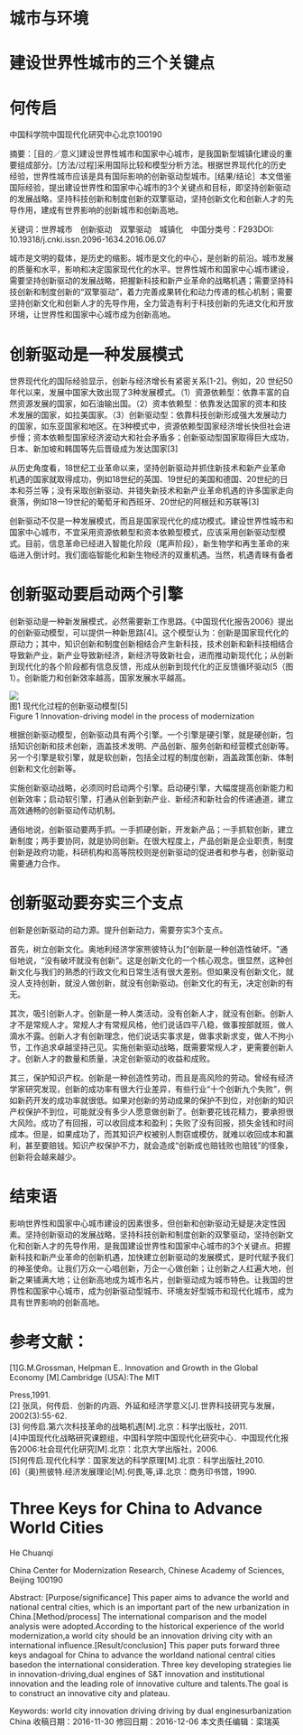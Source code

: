 # 城市与环境

# 建设世界性城市的三个关键点

# 何传启

中国科学院中国现代化研究中心北京100190

摘要：［目的／意义]建设世界性城市和国家中心城市，是我国新型城镇化建设的重要组成部分。[方法/过程]采用国际比较和模型分析方法。根据世界现代化的历史经验，世界性城市应该是具有国际影响的创新驱动型城市。[结果/结论］本文借鉴国际经验，提出建设世界性和国家中心城市的3个关键点和目标，即坚持创新驱动的发展战略，坚持科技创新和制度创新的双擎驱动，坚持创新文化和创新人才的先导作用，建成有世界影响的创新城市和创新高地。

关键词：世界城市　创新驱动　双擎驱动　城镇化　中国分类号：F293DOI: 10.19318/j.cnki.issn.2096-1634.2016.06.07

城市是文明的载体，是历史的缩影。城市是文化的中心，是创新的前沿。城市发展的质量和水平，影响和决定国家现代化的水平。世界性城市和国家中心城市建设，需要坚持创新驱动的发展战略，把握新科技和新产业革命的战略机遇；需要坚持科技创新和制度创新的“双擎驱动”，着力完善成果转化和动力传递的核心机制；需要坚持创新文化和创新人才的先导作用，全力营造有利于科技创新的先进文化和开放环境，让世界性和国家中心城市成为创新高地。

# 创新驱动是一种发展模式

世界现代化的国际经验显示，创新与经济增长有紧密关系[1-2]。例如，20 世纪50年代以来，发展中国家大致出现了3种发展模式。（1）资源依赖型：依靠丰富的自然资源发展的国家，如石油输出国。（2）资本依赖型：依靠发达国家的资本和技术发展的国家，如拉美国家。（3）创新驱动型：依靠科技创新形成强大发展动力的国家，如东亚国家和地区。在3种模式中，资源依赖型国家经济增长快但社会进步慢；资本依赖型国家经济波动大和社会矛盾多；创新驱动型国家取得巨大成功，日本、新加坡和韩国等先后晋级成为发达国家[3]

从历史角度看，18世纪工业革命以来，坚持创新驱动并抓住新技术和新产业革命机遇的国家就取得成功，例如18世纪的英国、19世纪的美国和德国、20世纪的日本和芬兰等；没有采取创新驱动、并错失新技术和新产业革命机遇的许多国家走向衰落，例如18一19世纪的葡萄牙和西班牙、20世纪的阿根廷和苏联等[3]

创新驱动不仅是一种发展模式，而且是国家现代化的成功模式。建设世界性城市和国家中心城市，不宜采用资源依赖型和资本依赖型模式，应该采用创新驱动型模式。目前，信息革命已经进入智能化阶段（尾声阶段），新生物学和再生革命的来临进入倒计时。我们面临智能化和新生物经济的双重机遇。当然，机遇青睐有备者

# 创新驱动要启动两个引擎

创新驱动是一种新发展模式，必然需要新工作思路。《中国现代化报告2006》提出的创新驱动模型，可以提供一种新思路[4]。这个模型认为：创新是国家现代化的原动力；其中，知识创新和制度创新相结合产生新科技，技术创新和新科技相结合导致新产业，新产业导致新经济，新经济导致新社会，进而推动新现代化；从创新到现代化的各个阶段都有信息反馈，形成从创新到现代化的正反馈循环驱动[5（图1）。创新能力和创新效率越高，国家发展水平越高。

![](images/ed4be6c57949d5c4220776e85d991a2369dce764810f6752b9535607d92c8f09.jpg)  
图1 现代化过程的创新驱动模型[5]  
Figure 1 Innovation-driving model in the process of modernization

根据创新驱动模型，创新驱动具有两个引擎。一个引擎是硬引擎，就是硬创新，包括知识创新和技术创新，涵盖技术发明、产品创新、服务创新和经营模式创新等。另一个引擎是软引擎，就是软创新，包括全过程的制度创新，涵盖政策创新、体制创新和文化创新等。

实施创新驱动战略，必须同时启动两个引擎。启动硬引擎，大幅度提高创新能力和创新效率；启动软引擎，打通从创新到新产业、新经济和新社会的传递通道，建立高效通畅的创新驱动传动机制。

通俗地说，创新驱动要两手抓。一手抓硬创新，开发新产品；一手抓软创新，建立新制度；两手要协同，就是协同创新。在很大程度上，产品创新是企业职责，制度创新是政府功能，科研机构和高等院校则是创新驱动的促进者和参与者，创新驱动需要通力合作。

# 创新驱动要夯实三个支点

创新是创新驱动的动力源。提升创新动力，需要夯实3个支点。

首先，树立创新文化。奥地利经济学家熊彼特认为[“创新是一种创造性破坏。"通俗地说，“没有破坏就没有创新”。这是创新文化的一个核心观念。很显然，这种创新文化与我们的熟悉的行政文化和日常生活有很大差别。但如果没有创新文化，就没人支持创新，就没人做创新，就没有创新驱动。创新文化的有无，决定创新的有无。

其次，吸引创新人才。创新是一种人类活动，没有创新人才，就没有创新。创新人才不是常规人才。常规人才有常规风格，他们说话四平八稳，做事按部就班，做人滴水不露。创新人才有创新理念，他们说话实事求是，做事求新求变，做人不拘小节，工作追求卓越坚持己见。实施创新驱动战略，既需要常规人才，更需要创新人才。创新人才的数量和质量，决定创新驱动的收益和成败。

其三，保护知识产权。创新是一种创造性劳动，而且是高风险的劳动。曾经有经济学家研究发现，创新的成功率有很大行业差异，有些行业“十个创新九个失败”，例如新药开发的成功率就很低。如果对创新的劳动成果的保护不到位，对创新的知识产权保护不到位，可能就没有多少人愿意做创新了。创新要花钱花精力，要承担很大风险。成功了有回报，可以收回成本和盈利；失败了没有回报，损失金钱和时间成本。但是，如果成功了，而其知识产权被别人剽窃或模仿，就难以收回成本和赢利，甚至要赔钱。知识产权保护不力，就会造成“创新成也赔钱败也赔钱”的怪象，创新将会越来越少。

# 结束语

影响世界性和国家中心城市建设的因素很多，但创新和创新驱动无疑是决定性因素。坚持创新驱动的发展战略，坚持科技创新和制度创新的双擎驱动，坚持创新文化和创新人才的先导作用，是我国建设世界性和国家中心城市的3个关键点。把握新科技和新产业革命的创新机遇，加快建立创新驱动的发展模式，是时代赋予我们的神圣使命。让我们万众一心唱创新，万企一心做创新；让创新之人红遍大地，创新之果铺满大地；让创新高地成为城市名片，创新驱动成为城市特色。让我国的世界性和国家中心城市，成为创新驱动型城市、环境友好型城市和现代化城市，成为具有世界影响的创新高地。

# 参考文献：

[1]G.M.Grossman, Helpman E.. Innovation and Growth in the Global Economy [M].Cambridge (USA):The MIT

Press,1991.  
[2] 张凤，何传启．创新的内涵、外延和经济学意义[J].世界科技研究与发展，2002(3):55-62.  
[3] 何传启.第六次科技革命的战略机遇[M].北京：科学出版社，2011.  
[4]中国现代化战略研究课题组，中国科学院中国现代化研究中心．中国现代化报告2006:社会现代化研究[M].北京：北京大学出版社，2006.  
[5]何传启.现代化科学：国家发达的科学原理[M].北京：科学出版社,2010.  
[6]（奥)熊彼特.经济发展理论[M].何畏,等,译.北京：商务印书馆，1990.

# Three Keys for China to Advance World Cities

He Chuanqi

China Center for Modernization Research, Chinese Academy of Sciences, Beijing 100190

Abstract: [Purpose/significance] This paper aims to advance the world and national central cities, which is an important part of the new urbanization in China.[Method/process] The international comparison and the model analysis were adopted.According to the historical experience of the world modernization,a world city should be an innovation driving city with an international influence.[Result/conclusion] This paper puts forward three keys andagoal for China to advance the worldand national central cities basedon the international consideration. Three key developing strategies lie in innovation-driving,dual engines of S&T innovation and institutional innovation and the leading role of innovative culture and talents.The goal is to construct an innovative city and plateau.

Keywords: world city innovation driving driving by dual enginesurbanization China 收稿日期：2016-11-30 修回日期：2016-12-06 本文责任编辑：栾瑞英